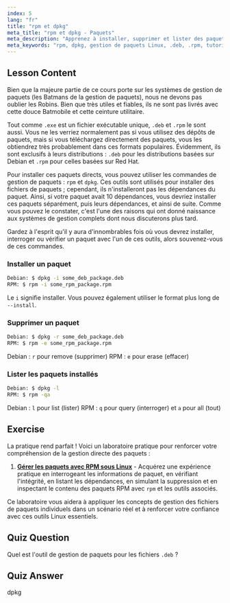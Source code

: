 ```yaml
---
index: 5
lang: "fr"
title: "rpm et dpkg"
meta_title: "rpm et dpkg - Paquets"
meta_description: "Apprenez à installer, supprimer et lister des paquets en utilisant les commandes rpm et dpkg. Comprenez la gestion directe des paquets pour les fichiers .deb et .rpm. Commencez votre parcours Linux !"
meta_keywords: "rpm, dpkg, gestion de paquets Linux, .deb, .rpm, tutoriel Linux, guide du débutant, installer des paquets"
---
```


## Lesson Content

Bien que la majeure partie de ce cours porte sur les systèmes de gestion de paquets (les Batmans de la gestion de paquets), nous ne devons pas oublier les Robins. Bien que très utiles et fiables, ils ne sont pas livrés avec cette douce Batmobile et cette ceinture utilitaire.

Tout comme `.exe` est un fichier exécutable unique, `.deb` et `.rpm` le sont aussi. Vous ne les verriez normalement pas si vous utilisez des dépôts de paquets, mais si vous téléchargez directement des paquets, vous les obtiendrez très probablement dans ces formats populaires. Évidemment, ils sont exclusifs à leurs distributions : `.deb` pour les distributions basées sur Debian et `.rpm` pour celles basées sur Red Hat.

Pour installer ces paquets directs, vous pouvez utiliser les commandes de gestion de paquets : `rpm` et `dpkg`. Ces outils sont utilisés pour installer des fichiers de paquets ; cependant, ils n'installeront pas les dépendances du paquet. Ainsi, si votre paquet avait 10 dépendances, vous devriez installer ces paquets séparément, puis leurs dépendances, et ainsi de suite. Comme vous pouvez le constater, c'est l'une des raisons qui ont donné naissance aux systèmes de gestion complets dont nous discuterons plus tard.

Gardez à l'esprit qu'il y aura d'innombrables fois où vous devrez installer, interroger ou vérifier un paquet avec l'un de ces outils, alors souvenez-vous de ces commandes.

### Installer un paquet

```bash
Debian: $ dpkg -i some_deb_package.deb
RPM: $ rpm -i some_rpm_package.rpm
```

Le `i` signifie installer. Vous pouvez également utiliser le format plus long de `--install`.

### Supprimer un paquet

```bash
Debian: $ dpkg -r some_deb_package.deb
RPM: $ rpm -e some_rpm_package.rpm
```

Debian : `r` pour remove (supprimer)
RPM : `e` pour erase (effacer)

### Lister les paquets installés

```bash
Debian: $ dpkg -l
RPM: $ rpm -qa
```

Debian : `l` pour list (lister)
RPM : `q` pour query (interroger) et `a` pour all (tout)

## Exercise

La pratique rend parfait ! Voici un laboratoire pratique pour renforcer votre compréhension de la gestion directe des paquets :

1. **[Gérer les paquets avec RPM sous Linux](https://labex.io/fr/labs/rhel-managing-packages-with-rpm-in-linux-590868)** - Acquérez une expérience pratique en interrogeant les informations de paquet, en vérifiant l'intégrité, en listant les dépendances, en simulant la suppression et en inspectant le contenu des paquets RPM avec `rpm` et les outils associés.

Ce laboratoire vous aidera à appliquer les concepts de gestion des fichiers de paquets individuels dans un scénario réel et à renforcer votre confiance avec ces outils Linux essentiels.

## Quiz Question

Quel est l'outil de gestion de paquets pour les fichiers `.deb` ?

## Quiz Answer

dpkg
